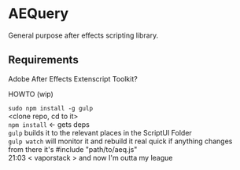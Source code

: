 AEQuery
==========

General purpose after effects scripting library.

Requirements
------------

Adobe After Effects
Extenscript Toolkit?

HOWTO (wip)

`sudo npm install -g gulp`  
<clone repo, cd to it>  
`npm install` <- gets deps  
`gulp` builds it to the relevant places in the ScriptUI Folder  
`gulp watch` will monitor it and  rebuild it real quick if anything changes  
 from there it's #include "path/to/aeq.js"  
21:03 <              vaporstack > and now I'm outta my league  


